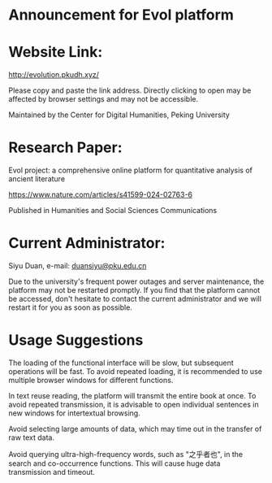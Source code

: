 # Announcement for Evol platform

# Website Link: 

http://evolution.pkudh.xyz/

Please copy and paste the link address. Directly clicking to open may be affected by browser settings and may not be accessible.

Maintained by the Center for Digital Humanities, Peking University


# Research Paper: 

Evol project: a comprehensive online platform  for quantitative analysis of ancient literature

https://www.nature.com/articles/s41599-024-02763-6

Published in Humanities and Social Sciences Communications


# Current Administrator:

Siyu Duan, e-mail: duansiyu@pku.edu.cn

Due to the university's frequent power outages and server maintenance, the platform may not be restarted promptly. If you find that the platform cannot be accessed, don't hesitate to contact the current administrator and we will restart it for you as soon as possible.


# Usage Suggestions

The loading of the functional interface will be slow, but subsequent operations will be fast. To avoid repeated loading, it is recommended to use multiple browser windows for different functions.

In text reuse reading, the platform will transmit the entire book at once. To avoid repeated transmission, it is advisable to open individual sentences in new windows for intertextual browsing.

Avoid selecting large amounts of data, which may time out in the transfer of raw text data.

Avoid querying ultra-high-frequency words, such as "之乎者也", in the search and co-occurrence functions. This will cause huge data transmission and timeout.
